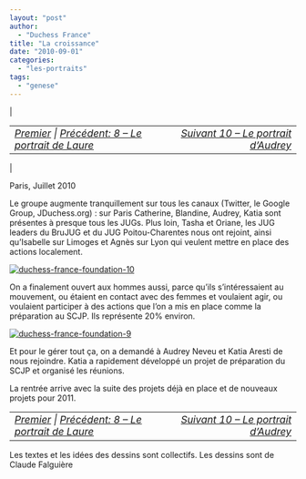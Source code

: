 ```yaml
---
layout: "post"
author:
  - "Duchess France"
title: "La croissance"
date: "2010-09-01"
categories:
  - "les-portraits"
tags:
  - "genese"
---
```


| <table border="0" width="100%"><tbody><tr><td style="font-size: 110%; font-style: italic; text-align: left;"><a href="http://www.duchess-france.org/rencontre-a-devoxx/">Premier</a> | <a href="http://www.duchess-france.org/portrait-laure-nemee/">Précédent: 8 – Le portrait de Laure</a></td><td style="font-size: 110%; font-style: italic; text-align: right;"><a href="http://www.duchess-france.org/portrait-audrey-neveu/">Suivant 10 – Le portrait d’Audrey</a></td></tr></tbody></table> |

Paris, Juillet 2010

Le groupe augmente tranquillement sur tous les canaux (Twitter, le Google Group, JDuchess.org) : sur Paris Catherine, Blandine, Audrey, Katia sont présentes à presque tous les JUGs. Plus loin, Tasha et Oriane, les JUG leaders du BruJUG et du JUG Poitou-Charentes nous ont rejoint, ainsi qu’Isabelle sur Limoges et Agnès sur Lyon qui veulent mettre en place des actions localement.

[![duchess-france-foundation-10](/assets/2010/09/2010-09-01-la-croissance/4946422600_cebfd969aa.jpg)](http://www.flickr.com/photos/jduchess/4946422600/ "duchess-france-foundation-10 by jDuchess, on Flickr")

On a finalement ouvert aux hommes aussi, parce qu’ils s’intéressaient au mouvement, ou étaient en contact avec des femmes et voulaient agir, ou voulaient participer à des actions que l’on a mis en place comme la préparation au SCJP. Ils représente 20% environ.

[![duchess-france-foundation-9](/assets/2010/09/2010-09-01-la-croissance/4939215170_12bb0b81a6.jpg)](http://www.flickr.com/photos/jduchess/4939215170/ "duchess-france-foundation-9 by jDuchess, on Flickr")

Et pour le gérer tout ça, on a demandé à Audrey Neveu et Katia Aresti de nous rejoindre. Katia a rapidement développé un projet de préparation du SCJP et organisé les réunions.

La rentrée arrive avec la suite des projets déjà en place et de nouveaux projets pour 2011.

<table border="0" width="100%"><tbody><tr><td style="font-size: 110%; font-style: italic; text-align: left;"><a href="http://www.duchess-france.org/rencontre-a-devoxx/">Premier</a> | <a href="http://www.duchess-france.org/portrait-laure-nemee/">Précédent: 8 – Le portrait de Laure</a></td><td style="font-size: 110%; font-style: italic; text-align: right;"><a href="http://www.duchess-france.org/portrait-audrey-neveu/">Suivant 10 – Le portrait d’Audrey</a></td></tr></tbody></table>

Les textes et les idées des dessins sont collectifs. Les dessins sont de Claude Falguière
